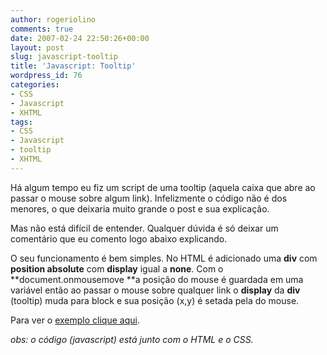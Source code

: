 ```yaml
---
author: rogeriolino
comments: true
date: 2007-02-24 22:50:26+00:00
layout: post
slug: javascript-tooltip
title: 'Javascript: Tooltip'
wordpress_id: 76
categories:
- CSS
- Javascript
- XHTML
tags:
- CSS
- Javascript
- tooltip
- XHTML
---
```


Há algum tempo eu fiz um script de uma tooltip (aquela caixa que abre ao passar o mouse sobre algum link). Infelizmente o código não é dos menores, o que deixaria muito grande o post e sua explicação.

Mas não está difícil de entender. Qualquer dúvida é só deixar um comentário que eu comento logo abaixo explicando.

O seu funcionamento é bem simples. No HTML é adicionado uma **div** com **position absolute** com **display** igual a **none**. Com o **document.onmousemove **a posição do mouse é guardada em uma variável então ao passar o mouse sobre qualquer link o **display** da **div** (tooltip) muda para block e sua posição (x,y) é setada pela do mouse.

Para ver o [exemplo clique aqui](http://dev.rogeriolino.com/exemplos/javascript/tooltip/index.html).

_obs: o código (javascript) está junto com o HTML e o CSS._
